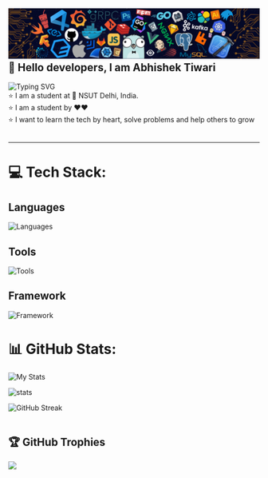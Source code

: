 
![Abhishek Tiwari](https://github.com/AbhishekTiwari23/AbhishekTiwari23/blob/b9450af1d378987a2290c8023397ba4d77da60b3/github.png)
💫 Hello developers, I am Abhishek Tiwari
---
![Typing SVG](https://readme-typing-svg.demolab.com?font=Lobster&pause=700&color=F76538&background=D180FF00&center=false&vCenter=false&width=435&lines=I+am+Abhisek+Tiwari.;I+am+a+Student+by+❤️❤️;I+want+to+Learn+,+Grow+and+Help+others+to+grow)<br>
:star: I am a student at 🏫 NSUT Delhi, India.<br>
:star: I am a student by ❤️❤ <br>
:star: I want to learn the tech by heart, solve problems and help others to grow <br>
<br>
<hr>

# 💻 Tech Stack:
 ## Languages
 ![Languages](https://skillicons.dev/icons?i=c,cpp,haskell,py,js)
 ## Tools
 ![Tools](https://skillicons.dev/icons?i=github,linux,vscode,git,sqlite,githubactions,docker,gcp)
 ## Framework
 ![Framework](https://skillicons.dev/icons?i=nextjs,tailwind,nodejs,fastapi,react)
<br>
# 📊 GitHub Stats:
![My Stats](https://awesome-github-stats.azurewebsites.net/user-stats/AbhishekTiwari23?cardType=github&theme=github-dark&Text=268EDD&Ring=1BDDA3&Title=8FF670F6)<br/>

![stats](https://api.githubtrends.io/user/svg/AbhishekTiwari23/repos?time_range=one_year&theme=dark)
<br/>

![GitHub Streak](https://streak-stats.demolab.com?user=AbhishekTiwari23&theme=vue-dark&border_radius=5&date_format=M%20j%5B%2C%20Y%5D&fire=DD6A53&ring=DDA463)<br/>
<br/> 

## 🏆 GitHub Trophies
![](https://github-profile-trophy.vercel.app/?username=AbhishekTiwari23&theme=juicyfresh&no-frame=true&no-bg=false&margin-w=4)



